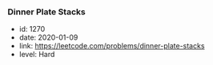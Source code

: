 ### Dinner Plate Stacks

* id: 1270
* date: 2020-01-09
* link: https://leetcode.com/problems/dinner-plate-stacks
* level: Hard
